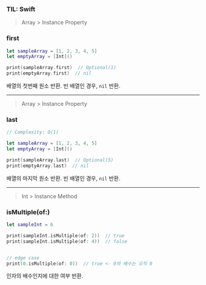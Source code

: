### TIL: Swift

  

>   Array > Instance Property

### first

```swift
let sampleArray = [1, 2, 3, 4, 5]
let emptyArray = [Int]()

print(sampleArray.first)  // Optional(1)
print(emptyArray.first)  // nil
```

  

배열의 첫번째 원소 반환. 빈 배열인 경우, `nil` 반환.

  

---

  

>   Array > Instance Property

### last

```swift
// Complexity: O(1)

let sampleArray = [1, 2, 3, 4, 5]
let emptyArray = [Int]()

print(sampleArray.last)  // Optional(5)
print(emptyArray.last)  // nil
```

  

배열의 마지막 원소 반환. 빈 배열인 경우, `nil` 반환.

  

---

  

>   Int > Instance Method

### isMultiple(of:)

```swift
let sampleInt = 6

print(sampleInt.isMultiple(of: 2))  // true
print(sampleInt.isMultiple(of: 4))  // false


// edge case
print(0.isMultiple(of: 0))  // true <- 0의 배수는 오직 0
```

  

인자의 배수인지에 대한 여부 반환.
